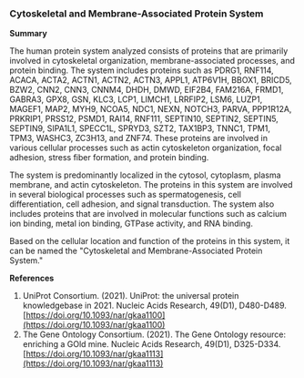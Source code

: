 ### Cytoskeletal and Membrane-Associated Protein System

**Summary**

The human protein system analyzed consists of proteins that are primarily involved in cytoskeletal organization, membrane-associated processes, and protein binding. The system includes proteins such as PDRG1, RNF114, ACACA, ACTA2, ACTN1, ACTN2, ACTN3, APPL1, ATP6V1H, BBOX1, BRICD5, BZW2, CNN2, CNN3, CNNM4, DHDH, DMWD, EIF2B4, FAM216A, FRMD1, GABRA3, GPX8, GSN, KLC3, LCP1, LIMCH1, LRRFIP2, LSM6, LUZP1, MAGEF1, MAP2, MYH9, NCOA5, NDC1, NEXN, NOTCH3, PARVA, PPP1R12A, PRKRIP1, PRSS12, PSMD1, RAI14, RNF111, SEPTIN10, SEPTIN2, SEPTIN5, SEPTIN9, SIPA1L1, SPECC1L, SPRYD3, SZT2, TAX1BP3, TNNC1, TPM1, TPM3, WASHC3, ZC3H13, and ZNF74. These proteins are involved in various cellular processes such as actin cytoskeleton organization, focal adhesion, stress fiber formation, and protein binding.

The system is predominantly localized in the cytosol, cytoplasm, plasma membrane, and actin cytoskeleton. The proteins in this system are involved in several biological processes such as spermatogenesis, cell differentiation, cell adhesion, and signal transduction. The system also includes proteins that are involved in molecular functions such as calcium ion binding, metal ion binding, GTPase activity, and RNA binding.

Based on the cellular location and function of the proteins in this system, it can be named the "Cytoskeletal and Membrane-Associated Protein System."

**References**

1. UniProt Consortium. (2021). UniProt: the universal protein knowledgebase in 2021. Nucleic Acids Research, 49(D1), D480-D489. [https://doi.org/10.1093/nar/gkaa1100](https://doi.org/10.1093/nar/gkaa1100)
2. The Gene Ontology Consortium. (2021). The Gene Ontology resource: enriching a GOld mine. Nucleic Acids Research, 49(D1), D325-D334. [https://doi.org/10.1093/nar/gkaa1113](https://doi.org/10.1093/nar/gkaa1113)